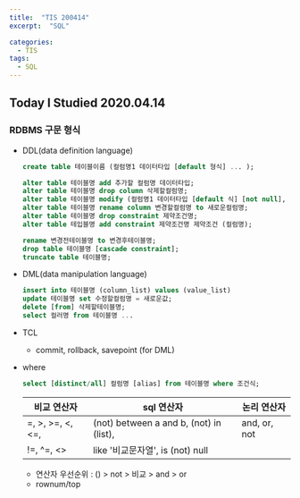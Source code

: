 ```yaml
---
title:  "TIS 200414"
excerpt:  "SQL"

categories:
  - TIS
tags:
  - SQL
---
```


## Today I Studied 2020.04.14

###  RDBMS 구문 형식

* DDL(data definition language)
    ```sql
    create table 테이블이름 (컬럼명1 데이터타입 [default 형식] ... );
    
    alter table 테이블명 add 추가할 컬럼명 데이터타입;
    alter table 테이블명 drop column 삭제할컬럼명;
    alter table 테이블명 modify (컬럼명1 데이터타입 [default 식] [not null], ... );
    alter table 테이블명 rename column 변경할컬럼명 to 새로운컬럼명;
    alter table 테이블명 drop constraint 제약조건명;
    alter table 테입블명 add constraint 제약조건명 제약조건 (컬럼명);
    
    rename 변경전테이블명 to 변경후테이블명;
    drop table 테이블명 [cascade constraint];
    truncate table 테이블명;
    ```

* DML(data manipulation language)
  ```sql
  insert into 테이블명 (column_list) values (value_list)
  update 테이블명 set 수정할컬럼명 = 새로운값;
  delete [from] 삭제할테이블명;
  select 컬러명 from 테이블명 ...
  ```

* TCL
    - commit, rollback, savepoint (for DML)

* where
  ```sql
  select [distinct/all] 컬럼명 [alias] from 테이블명 where 조건식;
  ```
  
  비교 연산자 | sql 연산자 |  논리 연산자
  -----------|-----------|------------
  =, >, >=, <, <=, | (not) between a and b, (not) in (list), | and, or, not
  !=, ^=, <> | like '비교문자열', is (not) null | 
  
    - 연산자 우선순위 : () > not > 비교 > and > or
    - rownum/top
